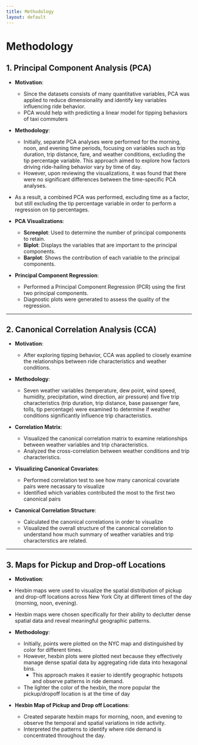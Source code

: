 ```yaml
---
title: Methodology
layout: default
--- 
```


# Methodology

## 1. **Principal Component Analysis (PCA)**
- **Motivation**:
  -   Since the datasets consists of many quantitative variables, PCA was applied to reduce dimensionality and identify key variables influencing ride behavior.
  -   PCA would help with predicting a linear model for tipping behaviors of taxi commuters
- **Methodology**:
  - Initially, separate PCA analyses were performed for the morning, noon, and evening time periods, focusing on variables such as trip duration, trip distance, fare, and weather conditions, excluding the tip percentage variable. This approach aimed to explore how factors driving ride-hailing behavior vary by time of day.
  - However, upon reviewing the visualizations, it was found that there were no significant differences between the time-specific PCA analyses.
- As a result, a combined PCA was performed, excluding time as a factor, but still excluding the tip percentage variable in order to perform a regression on tip percentages.

- **PCA Visualizations**: 
  - **Screeplot**: Used to determine the number of principal components to retain.
  - **Biplot**: Displays the variables that are important to the principal components.
  - **Barplot**: Shows the contribution of each variable to the principal components.
  
- **Principal Component Regression**:
  - Performed a Principal Component Regression (PCR) using the first two principal components.
  - Diagnostic plots were generated to assess the quality of the regression.

---

## 2. **Canonical Correlation Analysis (CCA)**
- **Motivation**:
  - After exploring tipping behavior, CCA was applied to closely examine the relationships between ride characteristics and weather conditions.

- **Methodology**:
  - Seven weather variables (temperature, dew point, wind speed, humidity, precipitation, wind direction, air pressure) and five trip characteristics (trip duration, trip distance, base passenger fare, tolls, tip percentage) were examined to determine if weather conditions significantly influence trip characteristics.

- **Correlation Matrix**: 
  - Visualized the canonical correlation matrix to examine relationships between weather variables and trip characteristics.
  - Analyzed the cross-correlation between weather conditions and trip characteristics.
    
- **Visualizing Canonical Covariates**:
  - Performed correlation test to see how many canonical covariate pairs were necassary to visualize
  - Identified which variables contributed the most to the first two canonical pairs
    

- **Canonical Correlation Structure**:
  - Calculated the canonical correlations in order to visualize
  - Visualized the overall structure of the canonical correlation to understand how much summary of weather variables and trip characterstics are related.

---

## 3. **Maps for Pickup and Drop-off Locations**
- **Motivation**:
-   Hexbin maps were used to visualize the spatial distribution of pickup and drop-off locations across New York City at different times of the day (morning, noon, evening).
-   Hexbin maps were chosen specifically for their ability to declutter dense spatial data and reveal meaningful geographic patterns. 

- **Methodology**:
  - Initially, points were plotted on the NYC map and distinguished by color for different times.
  - However, hexbin plots were plotted next because they effectively manage dense spatial data by aggregating ride data into hexagonal bins.
    - This approach makes it easier to identify geographic hotspots and observe patterns in ride demand.
  - The lighter the color of the hexbin, the more popular the pickup/dropoff location is at the time of day
  
- **Hexbin Map of Pickup and Drop off Locations**: 
  - Created separate hexbin maps for morning, noon, and evening to observe the temporal and spatial variations in ride activity.
  - Interpreted the patterns to identify where ride demand is concentrated throughout the day.
 
  

